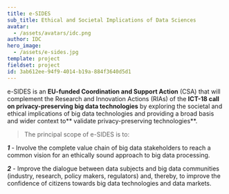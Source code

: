 ```yaml
---
title: e-SIDES
sub_title: Ethical and Societal Implications of Data Sciences
avatar:
  - /assets/avatars/idc.png
author: IDC
hero_image:
  - /assets/e-sides.jpg
template: project
fieldset: project
id: 3ab612ee-94f9-4014-b19a-884f3640d5d1
---
```

e-SIDES is an **EU-funded Coordination and Support Action** (CSA) that will complement the Research and Innovation Actions (RIAs) of the **ICT-18 call on privacy-preserving big data technologies** by exploring the societal and ethical implications of big data technologies and providing a broad basis and wider context to** validate privacy-preserving technologies**.

> The principal scope of e-SIDES is to: 

_**1**_ - Involve the complete value chain of big data stakeholders to reach a common vision for an ethically sound approach to big data processing.

_**2**_ - Improve the dialogue between data subjects and big data communities (industry, research, policy makers, regulators) and, thereby, to improve the confidence of citizens towards big data technologies and data markets.